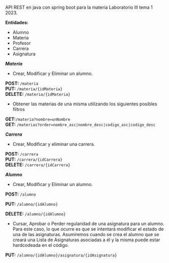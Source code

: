 API REST en java con spring boot para la materia Laboratorio III tema 1 2023.

**Entidades:**

- Alumno
- Materia
- Profesor
- Carrera
- Asignatura
    

_**Materia**_

- Crear, Modificar y Eliminar un alumno.
    

**POST:** `/materia`  
**PUT:** `/materia/{idMateria}`  
**DELETE:** `/materia/{idMateria}`

- Obtener las materias de una misma utilizando los siguientes posibles filtros
    

**GET:**`/materia?nombre=unNombre`  
**GET:** `/materias?order=nombre_asc|nombre_desc|codigo_asc|codigo_desc`

_**Carrera**_

- Crear, Modificar y eliminar una carrera.
    

**POST:** `/carrera`  
**PUT:** `/carrera/{idCarrera}`  
**DELETE:** `/carrera/{idCarrera}`

_**Alumno**_

- Crear, Modificar y Eliminar un alumno.
    

**POST:** `/alumno`

**PUT:** `/alumno/{idAlumno}`

**DELETE:** `/alumno/{idAlumno}`

- Cursar, Aprobar o Perder regularidad de una asignatura para un alumno.  
    Para este caso, lo que ocurre es que se intentará modificar el estado de una de las asignaturas. Asumiremos cuando se crea el alumno que se creará una Lista de Asignaturas asociadas a él y la misma puede estar hardcodeada en el código.
    

**PUT:** `/alumno/{idAlumno}/asignatura/{idAsignatura}`
